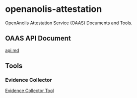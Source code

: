 # openanolis-attestation

OpenAnolis Attestation Service (OAAS) Documents and Tools.

## OAAS API Document

[api.md](./docs/api.md)

## Tools

### Evidence Collector

[Evidence Collector Tool](./tools/evidence-collector/)